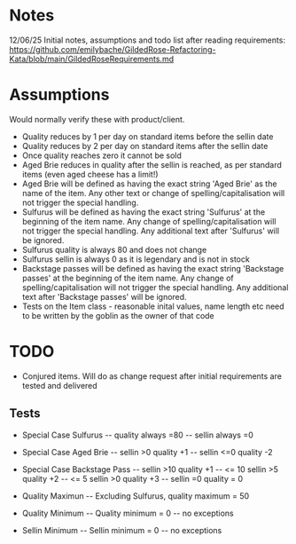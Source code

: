 # Notes

12/06/25 Initial notes, assumptions and todo list after reading requirements: https://github.com/emilybache/GildedRose-Refactoring-Kata/blob/main/GildedRoseRequirements.md

# Assumptions 
Would normally verify these with product/client.

- Quality reduces by 1 per day on standard items before the sellin date
- Quality reduces by 2 per day on standard items after the sellin date
- Once quality reaches zero it cannot be sold
- Aged Brie reduces in quality after the sellin is reached, as per standard items (even aged cheese has a limit!)
- Aged Brie will be defined as having the exact string 'Aged Brie' as the name of the item. Any other text or change of spelling/capitalisation will not trigger the special handling.
- Sulfurus will be defined as having the exact string 'Sulfurus' at the beginning of the item name. Any change of spelling/capitalisation will not trigger the special handling. Any additional text after 'Sulfurus' will be ignored. 
- Sulfurus quality is always 80 and does not change
- Sulfurus sellin is always 0 as it is legendary and is not in stock
- Backstage passes will be defined as having the exact string 'Backstage passes'  at the beginning of the item name. Any change of spelling/capitalisation will not trigger the special handling. Any additional text after 'Backstage passes' will be ignored. 
- Tests on the Item class - reasonable inital values, name length etc need to be written by the goblin as the owner of that code


# TODO

- Conjured items. Will do as change request after initial requirements are tested and delivered

## Tests

- Special Case Sulfurus
-- quality always =80
-- sellin always =0

- Special Case Aged Brie
-- sellin >0  quality +1
-- sellin <=0 quality -2

- Special Case Backstage Pass
-- sellin >10  quality +1
-- <= 10  sellin >5  quality +2
-- <= 5 sellin >0 quality +3
-- sellin =0 quality = 0

- Quality Maximun
-- Excluding Sulfurus, quality maximum = 50

- Quality Minimum
-- Quality minimum = 0
-- no exceptions

- Sellin Minimum
-- Sellin minimum = 0
-- no exceptions







